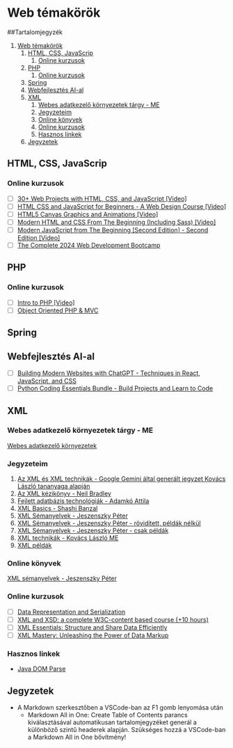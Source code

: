 # Web témakörök

##Tartalomjegyzék

1. [Web témakörök](#web-témakörök)
   1. [HTML, CSS, JavaScrip](#html-css-javascrip)
      1. [Online kurzusok](#online-kurzusok)
   2. [PHP](#php)
      1. [Online kurzusok](#online-kurzusok-1)
   3. [Spring](#spring)
   4. [Webfejlesztés AI-al](#webfejlesztés-ai-al)
   5. [XML](#xml)
      1. [Webes adatkezelő környezetek tárgy - ME](#webes-adatkezelő-környezetek-tárgy---me)
      2. [Jegyzeteim](#jegyzeteim)
      3. [Online könyvek](#online-könyvek)
      4. [Online kurzusok](#online-kurzusok-2)
      5. [Hasznos linkek](#hasznos-linkek)
   6. [Jegyzetek](#jegyzetek)


## HTML, CSS, JavaScrip

### Online kurzusok

- [ ] [30+ Web Projects with HTML, CSS, and JavaScript [Video]](https://subscription.packtpub.com/video/web-development/9781803235806/p1/video1_1/promo-video)
- [ ] [HTML CSS and JavaScript for Beginners - A Web Design Course [Video]](https://subscription.packtpub.com/video/web-development/9781838551278/p1/video1_1/introduction-to-web-development)
- [ ] [HTML5 Canvas Graphics and Animations [Video]](https://subscription.packtpub.com/video/web-development/9781836202578/p1/video1_1/overview)
- [ ] [Modern HTML and CSS From The Beginning (Including Sass) [Video]](https://subscription.packtpub.com/video/web-development/9781838822828/113179/113180/welcome-to-the-course)
- [ ] [Modern JavaScript from The Beginning [Second Edition] - Second Edition [Video]](https://subscription.packtpub.com/video/programming/9781805127826/p1/video1_1/welcome-to-the-course)
- [ ] [The Complete 2024 Web Development Bootcamp](https://www.udemy.com/course/the-complete-web-development-bootcamp/?couponCode=BFCPSALE24)

## PHP

### Online kurzusok

- [ ] [Intro to PHP [Video]](https://subscription.packtpub.com/video/web-development/9781836202394/p1/video1_1/php-overview-and-getting-started)
- [ ] [Object Oriented PHP & MVC](https://www.udemy.com/course/object-oriented-php-mvc/?couponCode=BFCPSALE24)

## Spring

## Webfejlesztés AI-al

- [ ] [Building Modern Websites with ChatGPT - Techniques in React, JavaScript, and CSS](https://training.mammothinteractive.com/courses/enrolled/2518307)
- [ ] [Python Coding Essentials Bundle - Build Projects and Learn to Code](https://training.mammothinteractive.com/courses/enrolled/2611301)

## XML

### Webes adatkezelő környezetek tárgy - ME

[Webes adatkezelő környezetek](XML_ME/Webes_adatkezelo_kornyezetek/readme.md)

### Jegyzeteim

1. [Az XML és XML technikák - Google Gemini által generált jegyzet Kovács László tananyaga alapján](Gemini_jegyet/readme.md)
2. [Az XML kézikönyv - Neil Bradley](XML-kezikonyv_Neil_Bradley/readme.md)
3. [Fejlett adatbázis technológiák - Adamkó Attila](Fejlett_adatbazis_technologiak-Adamko_Attila/notes.md)
4. [XML Basics - Shashi Banzal](XML_basics-S_Banzal/readme.md)
5. [XML Sémanyelvek - Jeszenszky Péter](XML_semanyelvek-Jeszenszky_Peter/notes.md)
6. [XML Sémanyelvek - Jeszenszky Péter - rövidített, példák nélkül](XML_semanyelvek-Jeszenszky_Peter/notes_rovid.md)
7. [XML Sémanyelvek - Jeszenszky Péter - csak példák](XML_semanyelvek-Jeszenszky_Peter/notes_examples.md)
8. [XML technikák - Kovács László ME](XML_Kovacs_Laszlo/notes.md)
9. [XML példák](Gemini_jegyet/examples.md)

### Online könyvek

[XML sémanyelvek - Jeszenszky Péter](https://arato.inf.unideb.hu/jeszenszky.peter/xml/book/)

### Online kurzusok

- [ ] [Data Representation and Serialization](https://www.udemy.com/course/data-representation-and-serialization/?couponCode=BFCPSALE24)
- [ ] [XML and XSD: a complete W3C-content based course (+10 hours)](https://www.udemy.com/course/xml-and-xsd-a-complete-w3c-content-based-course/)
- [ ] [XML Essentials: Structure and Share Data Efficiently](https://www.udemy.com/course/xml-essentials-structure-and-share-data-efficiently/)
- [ ] [XML Mastery: Unleashing the Power of Data Markup](https://www.udemy.com/course/xml-novice-to-ninja/)

### Hasznos linkek

- [Java DOM Parse](https://www.tutorialspoint.com/java_xml/java_dom_parse_document.htm)

## Jegyzetek

* A Markdown szerkesztőben a VSCode-ban az F1 gomb lenyomása után
  * Markdown All in One: Create Table of Contents parancs kiválasztásával automatikusan tartalomjegyzéket generál a különböző szintű headerek alapján. Szükséges hozzá a VSCode-ban a Markdown All in One bővítmény!